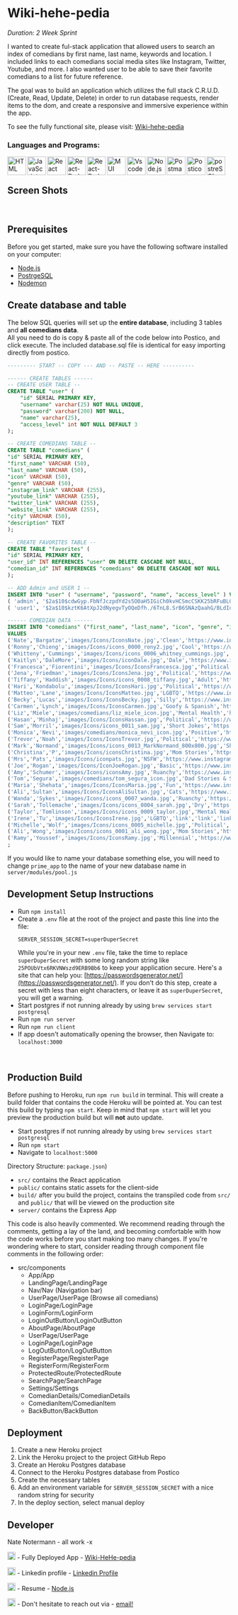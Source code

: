 
# Wiki-hehe-pedia 

<em>Duration: 2 Week Sprint</em>

I wanted to create ful-stack application that allowed users to search an index of comedians by first name, last name, keywords and location. I included links to each comedians social media sites like Instagram, Twitter, Youtube, and more. I also wanted user to be able to save their favorite comedians to a list for future reference.

The goal was to build an application which utilizes the full stack C.R.U.D.(Create, Read, Update, Delete) in order to run database requests, render items to the dom, and create a responsive and immersive experience within the app. 


To see the fully functional site, please visit: [Wiki-hehe-pedia](https://wiki-hehe-pedia.herokuapp.com/#/home)
<br>

### Languages and Programs:
<!-- HTML -->
<a href="https://html.com/about/" target="_blank"> <img align="left" alt="HTML" height ="42px"  src="https://upload.wikimedia.org/wikipedia/commons/thumb/6/61/HTML5_logo_and_wordmark.svg/1024px-HTML5_logo_and_wordmark.svg.png"> </a>
<!-- javascript -->
<a href="https://www.javascript.com/" target="_blank"> <img align="left" alt="JavaScript" height ="42px"  src="https://upload.wikimedia.org/wikipedia/commons/9/99/Unofficial_JavaScript_logo_2.svg"> </a>
<!-- react.js -->
<a href="https://reactjs.org/" target="_blank"> <img align="left" alt="React" height ="42px" src="https://upload.wikimedia.org/wikipedia/commons/a/a7/React-icon.svg"></a>
<!-- redux -->
<a href="https://react-redux.js.org/" target="_blank"> <img align="left" alt="React-Redux" height ="42px" src="https://d33wubrfki0l68.cloudfront.net/0834d0215db51e91525a25acf97433051f280f2f/c30f5/img/redux.svg"></a>
<!-- saga -->
<a href="https://redux-saga.js.org/" target="_blank"> <img align="left" alt="React-Redux-Saga" height ="42px" src="https://redux-saga.js.org//img/Redux-Saga-Logo-Portrait.png"></a>
<!-- Material UI -->
<a href="https://mui.com/" target="_blank"> <img src="https://img.icons8.com/color/480/material-ui.png" align="left" alt="MUI" height='42px'/> </a>
<!-- VSCode -->
<a href="https://code.visualstudio.com/" target="_blank"> <img src="https://upload.wikimedia.org/wikipedia/commons/9/9a/Visual_Studio_Code_1.35_icon.svg" align="left" alt="Vscode" height='42px'/> </a>
<!-- node.js -->
<a href="https://nodejs.org" target="_blank"><img align="left" alt="Node.js" height ="42px" src="https://upload.wikimedia.org/wikipedia/commons/d/d9/Node.js_logo.svg"></a>
<!-- postman -->
<a href="https://www.postman.com/" target="_blank"><img align="left" alt="Postman" height ="42px" src="https://voyager.postman.com/logo/postman-logo-icon-orange.svg"></a>
<!-- postico -->
<a href="https://eggerapps.at/postico/" target="_blank"> <img src="https://images.g2crowd.com/uploads/product/image/large_detail/large_detail_9527e481fa86aee7aef5c962698d78ee/postico.png" align="left" alt="Postico" height='42px'/> </a>
<!-- postreSQL -->
<a href="https://www.postgresql.org/" target="_blank"> <img src="https://upload.wikimedia.org/wikipedia/commons/thumb/2/29/Postgresql_elephant.svg/1080px-Postgresql_elephant.svg.png?20080116191800" align="left" alt="postreSQL" height='42px'/> </a>


<br>
<br>


## Screen Shots



<br>


## Prerequisites

Before you get started, make sure you have the following software installed on your computer:

- [Node.js](https://nodejs.org/en/)
- [PostrgeSQL](https://www.postgresql.org/)
- [Nodemon](https://nodemon.io/)



## Create database and table

The below SQL queries will set up the **entire database**, including 3 tables and **all comedians data**.  
All you need to do is copy & paste all of the code below into Postico, and click execute. The included database.sql file is identical for easy importing directly from postico.

```SQL
--------- START -- COPY --- AND -- PASTE -- HERE ----------

------ CREATE TABLES ------
-- CREATE USER TABLE --
CREATE TABLE "user" (
	"id" SERIAL PRIMARY KEY,
	"username" varchar(25) NOT NULL UNIQUE,
	"password" varchar(200) NOT NULL,
	"name" varchar(25),
	"access_level" int NOT NULL DEFAULT 3
);

-- CREATE COMEDIANS TABLE --
CREATE TABLE "comedians" (
"id" SERIAL PRIMARY KEY,
"first_name" VARCHAR (50),
"last_name" VARCHAR (50),
"icon" VARCHAR (50),
"genre" VARCHAR (50),
"instagram_link" VARCHAR (255),
"youtube_link" VARCHAR (255),
"twitter_link" VARCHAR (255),
"website_link" VARCHAR (255),
"city" VARCHAR (50),
"description" TEXT
);

-- CREATE FAVORITES TABLE --
CREATE TABLE "favorites" (
"id" SERIAL PRIMARY KEY,
"user_id" INT REFERENCES "user" ON DELETE CASCADE NOT NULL,
"comedian_id" INT REFERENCES "comedians" ON DELETE CASCADE NOT NULL
);

-- ADD Admin and USER 1 -- 
INSERT INTO "user" ( "username", "password", "name", "access_level" ) VALUES 
( 'admin', '$2a$10$cdwGyp.FbNfJczpdYd2s5O0aH5IGiCh0kvHCSmcCSKK25bRFuBLGa', 'Admin', 1),  --admin, password is: "admin"
( 'user1', '$2a$10$kztK6AtXpJ2dNyegvTyOQeDfh./6TnL8.SrB6SNAzQaahG/BLdIdO', 'user1', 3); -- user 1, password is: "user1"

------ COMEDIAN DATA ------
INSERT INTO "comedians" ("first_name", "last_name", "icon", "genre", "instagram_link", "twitter_link","youtube_link", "website_link", "city" )
VALUES
('Nate','Bargatze','images/Icons/IconsNate.jpg','Clean','https://www.instagram.com/natebargatze/','https://www.youtube.com/watch?v=pGUhBzSgOxw&ab_channel=NetflixIsAJoke','https://twitter.com/natebargatze?ref_src=twsrc%5Egoogle%7Ctwcamp%5Eserp%7Ctwgr%5Eauthor','https://natebargatze.com/','Nashville'),
('Ronny','Chieng','images/Icons/icons_0000_rony2.jpg','Cool','https://www.instagram.com/ronnychieng/','https://www.youtube.com/user/LizMiele','https://twitter.com/lizmiele','https://lizmiele.com/','Los Angeles'),
('Whitteny','Cummings','images/Icons/icons_0006_whitney_cummings.jpg','Adult','https://www.instagram.com/whitneycummings/','https://www.youtube.com/user/MonicaNevi','https://twitter.com/monicanevi?lang=en','https://monicanevi.com/','Los Angeles'),
('Kaitlyn','DaleMore','images/Icons/iconDale.jpg','Dale','https://www.instagram.com/seguratom/?hl=en','https://www.instagram.com/seguratom/?hl=en','https://www.instagram.com/seguratom/?hl=en', 'https://www.instagram.com/seguratom/?hl=en','Minneapolis'),
('Francesca','Fiorentini','images/Icons/IconsFrancesca.jpg','Political','https://www.instagram.com/franifio/?hl=en','https://www.youtube.com/c/franifio','https://twitter.com/franifio?ref_src=twsrc%5Egoogle%7Ctwcamp%5Eserp%7Ctwgr%5Eauthor','https://www.francescafiorentini.com/','Los Angeles'),
('Jena','Friedman','images/Icons/IconsJena.jpg','Political','https://www.instagram.com/jenafriedman/','https://www.youtube.com/user/JenaFriedman2/featured','https://twitter.com/JenaFriedman','http://www.jenafriedman.com/','Los Angeles'),
('Tiffany','Haddish','images/Icons/icons_0008_tiffany.jpg','Adult','https://www.instagram.com/tiffanyhaddish/','https://www.youtube.com/user/LizMiele','https://twitter.com/lizmiele','https://lizmiele.com/','Los Angeles'),
('Hari','Kondabolu','images/Icons/IconsHari.jpg','Political','https://www.instagram.com/harikondabolu/','link','https://twitter.com/harikondabolu','https://harikondabolu.com/','New York'),
('Matteo','Lane','images/Icons/IconsMatteo.jpg','LGBTQ','https://www.instagram.com/matteolane/','link','link','link','New York'),
('Becky','Lucas','images/Icons/IconsBecky.jpg','Silly','https://www.instagram.com/beckylucas__/','link','link','link','Sydney, Australia'),
('Carmen','Lynch','images/Icons/IconsCarmen.jpg','Goofy & Spanish','https://www.instagram.com/carmencomedian/?hl=en','link','link','link','New York'),
('Liz','Miele','images/comedians/liz_miele_icon.jpg','Mental Health','https://www.instagram.com/lizmiele/','https://www.youtube.com/user/LizMiele','https://twitter.com/lizmiele','https://lizmiele.com/','New York'),
('Hasan','Minhaj','images/Icons/IconsHassan.jpg','Political','https://www.instagram.com/hasanminhaj/?hl=en','link','link','link','New York'),
('Sam','Morril','images/Icons/icons_0011_sam.jpg','Short Jokes','https://www.instagram.com/lizmiele/','https://www.youtube.com/user/LizMiele','https://twitter.com/lizmiele','https://lizmiele.com/','New York'),
('Monica','Nevi','images/comedians/monica_nevi_icon.jpg','Positive','https://www.instagram.com/monicanevi/','https://www.youtube.com/channel/UCQB3H0dKK-U0T0nueFX7mjg/joinFull','https://twitter.com/monicanevi?lang=en','https://monicanevi.com/','Seatle'),
('Trevor','Noah','images/Icons/IconsTrevor.jpg','Political','https://www.instagram.com/trevornoah/?hl=en','link','link','link','New York'),
('Mark','Normand','images/Icons/icons_0013_MarkNormand_800x800.jpg','Short Jokes','https://www.instagram.com/monicanevi/','https://www.youtube.com/user/MonicaNevi','https://twitter.com/monicanevi?lang=en','https://monicanevi.com/','New York'),
('Christina','P','images/Icons/iconsChristina.jpg','Mom Stories','https://www.instagram.com/seguratom/?hl=en','https://www.youtube.com/user/tomsegura','https://twitter.com/tomsegura?','https://tomsegura.com/','Austin'),
('Mrs','Pats','images/Icons/iconpats.jpg','NSFW','https://www.instagram.com/lizmiele/','https://www.youtube.com/user/LizMiele','https://twitter.com/lizmiele','https://lizmiele.com/','Los Angeles'),
('Joe','Rogan','images/Icons/IconJoeRogan.jpg','Basic','https://www.instagram.com/lizmiele/','https://www.youtube.com/user/LizMiele','https://twitter.com/lizmiele','https://lizmiele.com/','Austin'),
('Amy','Schumer','images/Icons/iconsAmy.jpg','Ruanchy','https://www.instagram.com/fan.amy.schumer/','https://www.youtube.com/user/MonicaNevi','https://twitter.com/monicanevi?lang=en','https://monicanevi.com/','Los Angeles'),
('Tom','Segura','images/comedians/tom_segura_icon.jpg','Dad Stories & Spanish','https://www.instagram.com/seguratom/?hl=en','https://www.youtube.com/user/tomsegura','https://twitter.com/tomsegura?ref_src=twsrc%5Egoogle%7Ctwcamp%5Eserp%7Ctwgr%5Eauthor','https://tomsegura.com/','Austin'),
('Maria','Shehata','images/Icons/IconsMaria.jpg','Fun','https://www.instagram.com/mariashehata/','https://www.youtube.com/c/MariaShehata','https://twitter.com/mariashehata','https://www.mariashehata.com/','London'),
('Ali','Sultan','images/Icons/IconsAliSultan.jpg','Cats','https://www.instagram.com/alisultancomedy/','https://www.youtube.com/channel/UCrV9G1mNWJysDssVGGlX07A','https://twitter.com/Ali_Sultan','https://alisultancomedy.com/','Minneapolis'),
('Wanda','Sykes','images/Icons/icons_0007_wanda.jpg','Ruanchy','https://www.instagram.com/iamwandasykes/','https://www.youtube.com/user/tomsegura','https://twitter.com/tomsegura?','https://tomsegura.com/','Los Angeles'),
('Sarah','Tollemache','images/Icons/icons_0004_sarah.jpg','Dry','https://www.instagram.com/stollemache/','https://www.youtube.com/user/tomsegura','https://twitter.com/tomsegura?','https://tomsegura.com/','New York'),
('Taylor','Tomlinson','images/Icons/icons_0009_taylor.jpg','Mental Health','https://www.instagram.com/taylortomlinson/','https://www.youtube.com/watch?v=oagNYHB3Kzk&ab_channel=NetflixIsAJoke','https://twitter.com/monicanevi?lang=en','https://ttomcomedy.com/','Los Angeles'),
('Irene','Tu','images/Icons/IconsIrene.jpg','LGBTQ','link','link','link','link','Los Angeles'),
('Michelle','Wolf','images/Icons/icons_0005_michelle.jpg','Political','https://www.instagram.com/michelleisawolf/','https://www.youtube.com/watch?v=F9m1jPu7afw&ab_channel=NetflixIsAJoke','https://twitter.com/michelleisawolf','https://www.michelleisawolf.com/about','New York'),
('Ali','Wong','images/Icons/icons_0001_ali_wong.jpg','Mom Stories','https://www.instagram.com/aliwong/','https://www.youtube.com/user/LizMiele','https://twitter.com/lizmiele','https://lizmiele.com/','Los Angeles'),
('Ramy','Youssef','images/Icons/IconsRamy.jpg','Millennial','https://www.instagram.com/ramy/','link','link','link','New York')
;

```

If you would like to name your database something else, you will need to change `prime_app` to the name of your new database name in `server/modules/pool.js`

## Development Setup Instructions

- Run `npm install`
- Create a `.env` file at the root of the project and paste this line into the file:
  ```
  SERVER_SESSION_SECRET=superDuperSecret
  ```
  While you're in your new `.env` file, take the time to replace `superDuperSecret` with some long random string like `25POUbVtx6RKVNWszd9ERB9Bb6` to keep your application secure. Here's a site that can help you: [https://passwordsgenerator.net/](https://passwordsgenerator.net/). If you don't do this step, create a secret with less than eight characters, or leave it as `superDuperSecret`, you will get a warning.
- Start postgres if not running already by using `brew services start postgresql`
- Run `npm run server`
- Run `npm run client`
- If app doesn't automatically opening the browser, then Navigate to: `localhost:3000`




<br>





## Production Build

Before pushing to Heroku, run `npm run build` in terminal. This will create a build folder that contains the code Heroku will be pointed at. You can test this build by typing `npm start`. Keep in mind that `npm start` will let you preview the production build but will **not** auto update.

- Start postgres if not running already by using `brew services start postgresql`
- Run `npm start`
- Navigate to `localhost:5000`

Directory Structure:
`package.json`)
- `src/` contains the React application
- `public/` contains static assets for the client-side
- `build/` after you build the project, contains the transpiled code from `src/` and `public/` that will be viewed on the production site
- `server/` contains the Express App

This code is also heavily commented. We recommend reading through the comments, getting a lay of the land, and becoming comfortable with how the code works before you start making too many changes. If you're wondering where to start, consider reading through component file comments in the following order:

- src/components
  - App/App
  - LandingPage/LandingPage
  - Nav/Nav (Navigation bar)
  - UserPage/UserPage (Browse all comedians)
  - LoginPage/LoginPage
  - LoginForm/LoginForm
  - LoginOutButton/LoginOutButton
  - AboutPage/AboutPage
  - UserPage/UserPage
  - LoginPage/LoginPage
  - LogOutButton/LogOutButton
  - RegisterPage/RegisterPage
  - RegisterForm/RegisterForm
  - ProtectedRoute/ProtectedRoute
  - SearchPage/SearchPage
  - Settings/Settings 
  - ComedianDetails/ComedianDetails 
  - ComedianItem/ComedianItem 
  - BackButton/BackButton 

## Deployment

1. Create a new Heroku project
1. Link the Heroku project to the project GitHub Repo
1. Create an Heroku Postgres database
1. Connect to the Heroku Postgres database from Postico
1. Create the necessary tables
1. Add an environment variable for `SERVER_SESSION_SECRET` with a nice random string for security
1. In the deploy section, select manual deploy


## Developer

Nate Notermann - all work -x

<!-- heroku app App link-->
<a href='https://wiki-hehe-pedia.herokuapp.com/#/home'><img alt="heroku" src="https://upload.wikimedia.org/wikipedia/commons/thumb/e/ec/Heroku_logo.svg/2560px-Heroku_logo.svg.png" height='18px'/></a> - Fully Deployed App - [Wiki-HeHe-pedia](https://wiki-hehe-pedia.herokuapp.com/#/home)
<!-- Linkdin Link -->
<a href='https://www.linkedin.com/in/nate-notermann/'><img alt="linkedin" src="https://upload.wikimedia.org/wikipedia/commons/0/01/LinkedIn_Logo.svg" height='18px'/></a> - Linkedin profile - [Linkedin Profile](https://www.linkedin.com/in/nate-notermann/)
<!-- Resume Link -->
<a href='https://docs.google.com/document/d/1AFwkaIAh_q_hZW1El2RY0tds35-Sx-Gi3TkMtMaZYnc/edit?usp=sharing'><img alt="linkedin" src="https://upload.wikimedia.org/wikipedia/commons/thumb/6/66/Google_Docs_2020_Logo.svg/800px-Google_Docs_2020_Logo.svg.png" height='18px'/></a> - Resume - [Node.js](https://nodejs.org/en/)
<!-- Email Link -->
<a href = "mailto: nate.notermann@gmail.com"><img alt="linkedin" src="https://1000logos.net/wp-content/uploads/2018/05/Gmail-Logo-2013.png" height='18px'/></a> - Don't hesitate to reach out via -  <a href = "mailto: nate.notermann@gmail.com">email!</a>

<br> 


